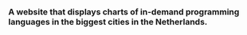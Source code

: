 ### A website that displays charts of in-demand programming languages in the biggest cities in the Netherlands.

